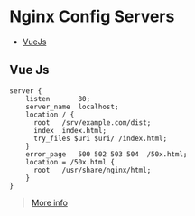 # Nginx Config Servers  

- [VueJs](#vue-js)

## Vue Js 

```
server {
    listen       80;
    server_name  localhost;
    location / {
      root   /srv/example.com/dist;
      index  index.html;
      try_files $uri $uri/ /index.html;
    }
    error_page   500 502 503 504  /50x.html;
    location = /50x.html {
      root   /usr/share/nginx/html;
    }
}
```
> [More info](https://cli.vuejs.org/guide/deployment.html#docker-nginx)

